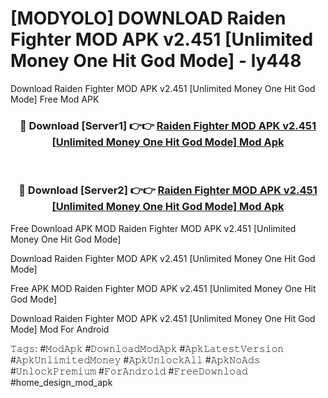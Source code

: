 # [MODYOLO] DOWNLOAD Raiden Fighter MOD APK v2.451 [Unlimited Money One Hit God Mode] - ly448
Download Raiden Fighter MOD APK v2.451 [Unlimited Money One Hit God Mode] Free Mod APK

<div align="center">
<h3>🔴 Download [Server1] 👉👉 <a href="https://apk-comot.site?title=Raiden_Fighter_MOD_APK_v2.451_[Unlimited_Money_One_Hit_God_Mode]">Raiden Fighter MOD APK v2.451 [Unlimited Money One Hit God Mode] Mod Apk</a></h3><br>

<h3>🔴 Download [Server2] 👉👉 <a href="https://apk-comot.site?title=Raiden_Fighter_MOD_APK_v2.451_[Unlimited_Money_One_Hit_God_Mode]">Raiden Fighter MOD APK v2.451 [Unlimited Money One Hit God Mode] Mod Apk</a></h3>
</div>


Free Download APK MOD Raiden Fighter MOD APK v2.451 [Unlimited Money One Hit God Mode]

Download Raiden Fighter MOD APK v2.451 [Unlimited Money One Hit God Mode] 

Free APK MOD Raiden Fighter MOD APK v2.451 [Unlimited Money One Hit God Mode] 

Download Raiden Fighter MOD APK v2.451 [Unlimited Money One Hit God Mode] Mod For Android

𝚃𝚊𝚐𝚜: #𝙼𝚘𝚍𝙰𝚙𝚔 #𝙳𝚘𝚠𝚗𝚕𝚘𝚊𝚍𝙼𝚘𝚍𝙰𝚙𝚔 #𝙰𝚙𝚔𝙻𝚊𝚝𝚎𝚜𝚝𝚅𝚎𝚛𝚜𝚒𝚘𝚗 #𝙰𝚙𝚔𝚄𝚗𝚕𝚒𝚖𝚒𝚝𝚎𝚍𝙼𝚘𝚗𝚎𝚢 #𝙰𝚙𝚔𝚄𝚗𝚕𝚘𝚌𝚔𝙰𝚕𝚕 #𝙰𝚙𝚔𝙽𝚘𝙰𝚍𝚜 #𝚄𝚗𝚕𝚘𝚌𝚔𝙿𝚛𝚎𝚖𝚒𝚞𝚖 #𝙵𝚘𝚛𝙰𝚗𝚍𝚛𝚘𝚒𝚍 #𝙵𝚛𝚎𝚎𝙳𝚘𝚠𝚗𝚕𝚘𝚊𝚍 #home_design_mod_apk